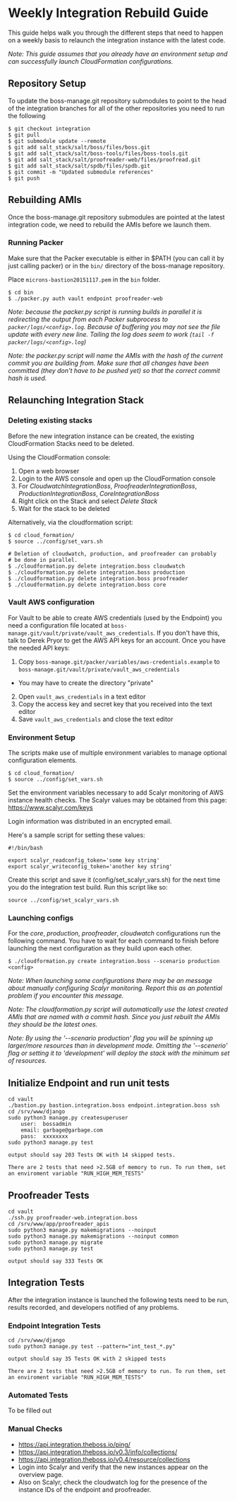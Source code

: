 # Weekly Integration Rebuild Guide

This guide helps walk you through the different steps that need to happen on a
weekly basis to relaunch the integration instance with the latest code.

*Note: This guide assumes that you already have an environment setup and can
successfully launch CloudFormation configurations.*

## Repository Setup

To update the boss-manage.git repository submodules to point to the head of the
integration branches for all of the other repositories you need to run the
following
```shell
$ git checkout integration
$ git pull
$ git submodule update --remote
$ git add salt_stack/salt/boss/files/boss.git
$ git add salt_stack/salt/boss-tools/files/boss-tools.git
$ git add salt_stack/salt/proofreader-web/files/proofread.git
$ git add salt_stack/salt/spdb/files/spdb.git
$ git commit -m "Updated submodule references"
$ git push
```

## Rebuilding AMIs

Once the boss-manage.git repository submodules are pointed at the latest
integration code, we need to rebuild the AMIs before we launch them.

### Running Packer
Make sure that the Packer executable is either in $PATH (you can call it by just
calling packer) or in the `bin/` directory of the boss-manage repository.

Place `microns-bastion20151117.pem` in the `bin` folder.

```shell
$ cd bin
$ ./packer.py auth vault endpoint proofreader-web
```

*Note: because the packer.py script is running builds in parallel it is redirecting
the output from each Packer subprocess to `packer/logs/<config>.log`. Because of
buffering you may not see the file update with every new line. Tailing the log
does seem to work (`tail -f packer/logs/<config>.log`)*

*Note: the packer.py script will name the AMIs with the hash of the current commit
you are building from. Make sure that all changes have been committed (they don't
have to be pushed yet) so that the correct commit hash is used.*

## Relaunching Integration Stack

### Deleting existing stacks
Before the new integration instance can be created, the existing CloudFormation
Stacks need to be deleted.

Using the CloudFormation console:

1. Open a web browser
2. Login to the AWS console and open up the CloudFormation console
3. For *CloudwatchIntegrationBoss*, *ProofreaderIntegrationBoss*,
   *ProductionIntegrationBoss*, *CoreIntegrationBoss*
  1. Right click on the Stack and select *Delete Stack*
  2. Wait for the stack to be deleted

Alternatively, via the cloudformation script:

```shell
$ cd cloud_formation/
$ source ../config/set_vars.sh

# Deletion of cloudwatch, production, and proofreader can probably
# be done in parallel.
$ ./cloudformation.py delete integration.boss cloudwatch
$ ./cloudformation.py delete integration.boss production
$ ./cloudformation.py delete integration.boss proofreader
$ ./cloudformation.py delete integration.boss core
```

### Vault AWS configuration
For Vault to be able to create AWS credentials (used by the Endpoint) you need a
configuration file located at `boss-manage.git/vault/private/vault_aws_credentials`.
If you don't have this, talk to Derek Pryor to get the AWS API keys for an account.
Once you have the needed API keys:

1. Copy `boss-manage.git/packer/variables/aws-credentials.example` to
`boss-manage.git/vault/private/vault_aws_credentials`
  * You may have to create the directory "private"
2. Open `vault_aws_credentials` in a text editor
3. Copy the access key and secret key that you received into the text editor
4. Save `vault_aws_credentials` and close the text editor

### Environment Setup
The scripts make use of multiple environment variables to manage optional
configuration elements.

```shell
$ cd cloud_formation/
$ source ../config/set_vars.sh
```

Set the environment variables necessary to add Scalyr monitoring of AWS instance
health checks.  The Scalyr values may be obtained from this page:
https://www.scalyr.com/keys

Login information was distributed in an encrypted email.

Here's a sample script for setting these values:

```shell
#!/bin/bash

export scalyr_readconfig_token='some key string'
export scalyr_writeconfig_token='another key string'
```

Create this script and save it (config/set_scalyr_vars.sh) for the next time you do the integration test build.  Run this script like so:

```shell
source ../config/set_scalyr_vars.sh
```

### Launching configs

For the *core*, *production*, *proofreader*, *cloudwatch* configurations
run the following command. You have to wait for each command to finish before
launching the next configuration as they build upon each other.
```shell
$ ./cloudformation.py create integration.boss --scenario production <config>
```

*Note: When launching some configurations there may be an message about manually
configuring Scalyr monitoring.  Report this as an potential problem if you
encounter this message.*

*Note: The cloudformation.py script will automatically use the latest created AMIs
that are named with a commit hash. Since you just rebuilt the AMIs they should be
the latest ones.*

*Note: By using the '--scenario production' flag you will be spinning up larger/more
resources than in development mode. Omitting the '--scenerio' flag or setting it to 'development'
will deploy the stack with the minimum set of resources.*


## Initialize Endpoint and run unit tests
```shell
cd vault
./bastion.py bastion.integration.boss endpoint.integration.boss ssh
cd /srv/www/django
sudo python3 manage.py createsuperuser
	user:  bossadmin
	email: garbage@garbage.com
	pass:  xxxxxxxx
sudo python3 manage.py test
```
	output should say 203 Tests OK with 14 skipped tests.
	
	There are 2 tests that need >2.5GB of memory to run. To run them, set an enviroment variable "RUN_HIGH_MEM_TESTS"


## Proofreader Tests
````shell
cd vault
./ssh.py proofreader-web.integration.boss
cd /srv/www/app/proofreader_apis
sudo python3 manage.py makemigrations --noinput
sudo python3 manage.py makemigrations --noinput common
sudo python3 manage.py migrate
sudo python3 manage.py test
````
    output should say 333 Tests OK

## Integration Tests
After the integration instance is launched the following tests need to be run,
results recorded, and developers notified of any problems.

### Endpoint Integration Tests
```shell
cd /srv/www/django
sudo python3 manage.py test --pattern="int_test_*.py"
```
	output should say 35 Tests OK with 2 skipped tests
	
	There are 2 tests that need >2.5GB of memory to run. To run them, set an enviroment variable "RUN_HIGH_MEM_TESTS"


### Automated Tests
To be filled out

### Manual Checks
* https://api.integration.theboss.io/ping/
* https://api.integration.theboss.io/v0.3/info/collections/
* https://api.integration.theboss.io/v0.4/resource/collections
* Login into Scalyr and verify that the new instances appear on the overview page.
* Also on Scalyr, check the cloudwatch log for the presence of the instance IDs of the endpoint and proofreader.
